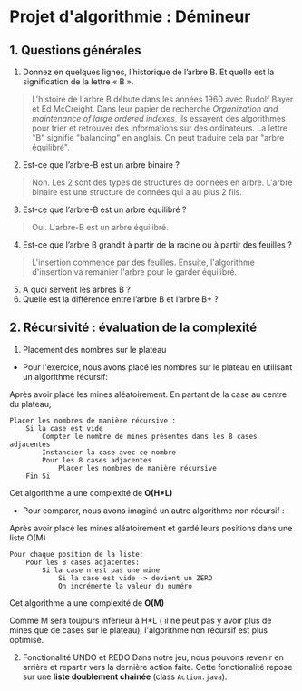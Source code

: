 # Projet d'algorithmie : Démineur
## 1. Questions générales
1. Donnez en quelques lignes, l’historique de l’arbre B. Et quelle est la signification de la lettre « B ».
> L'histoire de l'arbre B débute dans les années 1960 avec Rudolf Bayer et Ed McCreight. Dans leur papier de recherche *Organization and maintenance of large ordered indexes*, ils essayent des algorithmes pour trier et retrouver des informations sur des ordinateurs. La lettre "B" signifie "balancing" en anglais. On peut traduire cela par "arbre équilibré".

2. Est-ce que l’arbre-B est un arbre binaire ?
> Non. Les 2 sont des types de structures de données en arbre. L'arbre binaire est une structure de données qui a au plus 2 fils. 
3. Est-ce que l’arbre-B est un arbre équilibré ?
> Oui. L'arbre-B est un arbre équilibré.
4. Est-ce que l’arbre B grandit à partir de la racine ou à partir des feuilles ?
> L'insertion commence par des feuilles. Ensuite, l'algorithme d'insertion va remanier l'arbre pour le garder équilibré.
5. A quoi servent les arbres B ?
6. Quelle est la différence entre l’arbre B et l’arbre B+ ?

## 2. Récursivité : évaluation de la complexité
1. Placement des nombres sur le plateau
- Pour l'exercice, nous avons placé les nombres sur le plateau en utilisant un algorithme récursif:

Après avoir placé les mines aléatoirement. En partant de la case au centre du plateau,
```
Placer les nombres de manière récursive :
    Si la case est vide
        Compter le nombre de mines présentes dans les 8 cases adjacentes
        Instancier la case avec ce nombre
        Pour les 8 cases adjacentes
            Placer les nombres de manière récursive
    Fin Si
```
Cet algorithme a une complexité de **O(H*L)**

- Pour comparer, nous avons imaginé un autre algorithme non récursif :

Après avoir placé les mines aléatoirement et gardé leurs positions dans une liste O(M)
```
Pour chaque position de la liste:
    Pour les 8 cases adjacentes:
        Si la case n'est pas une mine
            Si la case est vide -> devient un ZERO
            On incrémente la valeur du numéro
```
Cet algorithme a une complexité de **O(M)**

Comme M sera toujours inferieur à H*L ( il ne peut pas y avoir plus de mines que de cases sur le plateau), l'algorithme non récursif est plus optimisé.

2. Fonctionalité UNDO et REDO
Dans notre jeu, nous pouvons revenir en arrière et repartir vers la dernière action faite. Cette fonctionalité repose sur une **liste doublement chainée** (class `Action.java`).

